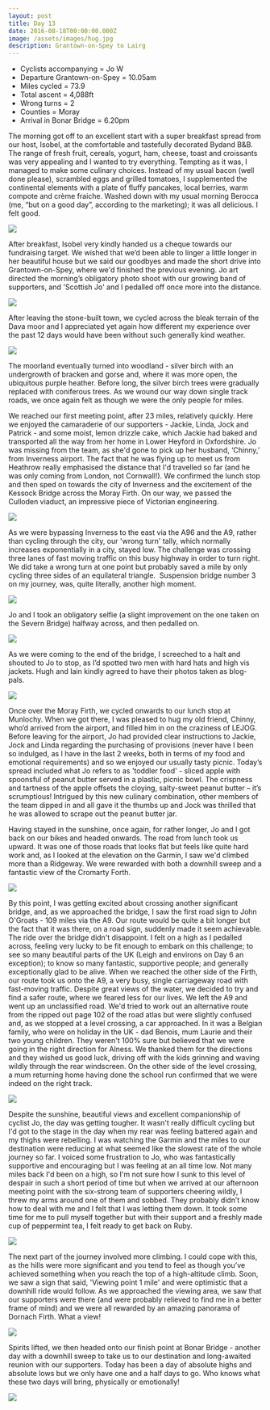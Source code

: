 ```yaml
---
layout: post
title: Day 13
date: 2016-08-18T00:00:00.000Z
image: /assets/images/hug.jpg
description: Grantown-on-Spey to Lairg
---
```



* Cyclists accompanying = Jo W
* Departure Grantown-on-Spey = 10.05am
* Miles cycled = 73.9
* Total ascent = 4,088ft
* Wrong turns = 2
* Counties = Moray
* Arrival in Bonar Bridge = 6.20pm


The morning got off to an excellent start with a super breakfast spread from our host, Isobel, at the comfortable and tastefully decorated Bydand B&B. The range of fresh fruit, cereals, yogurt, ham, cheese, toast and croissants was very appealing and I wanted to try everything. Tempting as it was, I managed to make some culinary choices. Instead of my usual bacon (well done please), scrambled eggs and grilled tomatoes, I supplemented the continental elements with a plate of fluffy pancakes, local berries, warm compote and cr&egrave;me fraiche. Washed down with my usual morning Berocca (me, “but on a good day”, according to the marketing); it was all delicious. I felt good.

![](/uploads/versions/breakfast---x----1280-960x---.jpg)

After breakfast, Isobel very kindly handed us a cheque towards our fundraising target. We wished that we’d been able to linger a little longer in her beautiful house but we said our goodbyes and made the short drive into Grantown-on-Spey, where we'd finished the previous evening. Jo art directed the morning’s obligatory photo shoot with our growing band of supporters, and 'Scottish Jo' and I pedalled off once more into the distance.

![](/uploads/versions/img-4633---x----1280-960x---.jpg)

After leaving the stone-built town, we cycled across the bleak terrain of the Dava moor and I appreciated yet again how different my experience over the past 12 days would have been without such generally kind weather.

![](/uploads/versions/p1100762---x----1280-960x---.jpg)

The moorland eventually turned into woodland - silver birch with an undergrowth of bracken and gorse and, where it was more open, the ubiquitous purple heather. Before long, the silver birch trees were gradually replaced with coniferous trees. As we wound our way down single track roads, we once again felt as though we were the only people for miles.

We reached our first meeting point, after 23 miles, relatively quickly. Here we enjoyed the camaraderie of our supporters - Jackie, Linda, Jock and Patrick - and some moist, lemon drizzle cake, which Jackie had baked and transported all the way from her home in Lower Heyford in Oxfordshire. Jo was missing from the team, as she'd gone to pick up her husband, ‘Chinny,’ from Inverness airport. The fact that he was flying up to meet us from Heathrow really emphasised the distance that I'd travelled so far (and he was only coming from London, not Cornwall!). We confirmed the lunch stop and then sped on towards the city of Inverness and the excitement of the Kessock Bridge across the Moray Firth. On our way, we passed the Culloden viaduct, an impressive piece of Victorian engineering.

![](/uploads/versions/photo-3---x----1280-960x---.jpg)

As we were bypassing Inverness to the east via the A96 and the A9, rather than cycling through the city, our 'wrong turn' tally, which normally increases exponentially in a city, stayed low. The challenge was crossing three lanes of fast moving traffic on this busy highway in order to turn right. We did take a wrong turn at one point but probably saved a mile by only cycling three sides of an equilateral triangle.  Suspension bridge number 3 on my journey, was, quite literally, another high moment.

![](/uploads/versions/p1100773---x----1280-960x---.jpg)

Jo and I took an obligatory selfie (a slight improvement on the one taken on the Severn Bridge) halfway across, and then pedalled on.

![](/uploads/versions/photo-8---x----960-1280x---.jpg)

As we were coming to the end of the bridge, I screeched to a halt and shouted to Jo to stop, as I’d spotted two men with hard hats and high vis jackets. Hugh and Iain kindly agreed to have their photos taken as blog-pals.

![](/uploads/versions/photo-4---x----946-1280x---.jpg)

Once over the Moray Firth, we cycled onwards to our lunch stop at Munlochy. When we got there, I was pleased to hug my old friend, Chinny, who’d arrived from the airport, and filled him in on the craziness of LEJOG. Before leaving for the airport, Jo had provided clear instructions to Jackie, Jock and Linda regarding the purchasing of provisions (never have I been so indulged, as I have in the last 2 weeks, both in terms of my food and emotional requirements) and so we enjoyed our usually tasty picnic. Today’s spread included what Jo refers to as 'toddler food' - sliced apple with spoonsful of peanut butter served in a plastic, picnic bowl. The crispness and tartness of the apple offsets the cloying, salty-sweet peanut butter – it’s scrumptious! Intrigued by this new culinary combination, other members of the team dipped in and all gave it the thumbs up and Jock was thrilled that he was allowed to scrape out the peanut butter jar.

Having stayed in the sunshine, once again, for rather longer, Jo and I got back on our bikes and headed onwards. The road from lunch took us upward. It was one of those roads that looks flat but feels like quite hard work and, as I looked at the elevation on the Garmin, I saw we'd climbed more than a Ridgeway. We were rewarded with both a downhill sweep and a fantastic view of the Cromarty Forth.

![](/uploads/versions/photo-5---x----1280-960x---.jpg)

By this point, I was getting excited about crossing another significant bridge, and, as we approached the bridge, I saw the first road sign to John O'Groats - 109 miles via the A9. Our route would be quite a bit longer but the fact that it was there, on a road sign, suddenly made it seem achievable. The ride over the bridge didn't disappoint. I felt on a high as I pedalled across, feeling very lucky to be fit enough to embark on this challenge; to see so many beautiful parts of the UK (Leigh and environs on Day 6 an exception); to know so many fantastic, supportive people; and generally exceptionally glad to be alive. When we reached the other side of the Firth, our route took us onto the A9, a very busy, single carriageway road with fast-moving traffic. Despite great views of the water, we decided to try and find a safer route, where we feared less for our lives. We left the A9 and went up an unclassified road. We'd tried to work out an alternative route from the ripped out page 102 of the road atlas but were slightly confused and, as we stopped at a level crossing, a car approached. In it was a Belgian family, who were on holiday in the UK - dad Benois, mum Laurie and their two young children. They weren't 100% sure but believed that we were going in the right direction for Alness. We thanked them for the directions and they wished us good luck, driving off with the kids grinning and waving wildly through the rear windscreen. On the other side of the level crossing, a mum returning home having done the school run confirmed that we were indeed on the right track.

![](/uploads/versions/photo-6---x----931-1280x---.jpg)

Despite the sunshine, beautiful views and excellent companionship of cyclist Jo, the day was getting tougher. It wasn't really difficult cycling but I'd got to the stage in the day when my rear was feeling battered again and my thighs were rebelling. I was watching the Garmin and the miles to our destination were reducing at what seemed like the slowest rate of the whole journey so far. I voiced some frustration to Jo, who was fantastically supportive and encouraging but I was feeling at an all time low. Not many miles back I'd been on a high, so I'm not sure how I sunk to this level of despair in such a short period of time but when we arrived at our afternoon meeting point with the six-strong team of supporters cheering wildly, I threw my arms around one of them and sobbed. They probably didn’t know how to deal with me and I felt that I was letting them down. It took some time for me to pull myself together but with their support and a freshly made cup of peppermint tea, I felt ready to get back on Ruby.

![](/uploads/versions/p1100799---x----1280-960x---.jpg)

The next part of the journey involved more climbing. I could cope with this, as the hills were more significant and you tend to feel as though you’ve achieved something when you reach the top of a high-altitude climb. Soon, we saw a sign that said, 'Viewing point 1 mile' and were optimistic that a downhill ride would follow. As we approached the viewing area, we saw that our supporters were there (and were probably relieved to find me in a better frame of mind) and we were all rewarded by an amazing panorama of Dornach Firth. What a view!

![](/uploads/versions/photo-7---x----1280-960x---.jpg)

Spirits lifted, we then headed onto our finish point at Bonar Bridge - another day with a downhill sweep to take us to our destination and long-awaited reunion with our supporters. Today has been a day of absolute highs and absolute lows but we only have one and a half days to go. Who knows what these two days will bring, physically or emotionally!

![](/uploads/versions/p1100818---x----1280-960x---.jpg)
